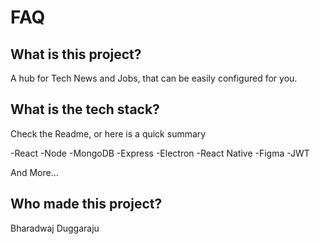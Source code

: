 # FAQ

## What is this project?

A hub for Tech News and Jobs, that can be easily configured for you.

## What is the tech stack?

Check the Readme, or here is a quick summary

-React
-Node
-MongoDB
-Express
-Electron
-React Native
-Figma
-JWT

And More...

## Who made this project?

Bharadwaj Duggaraju